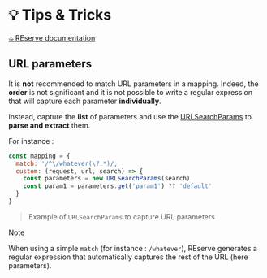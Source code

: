 # 💡 Tips & Tricks

[🔝 REserve documentation](README.md)

## URL parameters

It is **not** recommended to match URL parameters in a mapping. Indeed, the **order** is not significant and it is not possible to write a regular expression that will capture each parameter **individually**.

Instead, capture the **list** of parameters and use the [URLSearchParams](https://developer.mozilla.org/en-US/docs/Web/API/URLSearchParams) to **parse and extract** them.

For instance :

```JavaScript
const mapping = {
  match: '/^\/whatever(\?.*)/,
  custom: (request, url, search) => {
    const parameters = new URLSearchParams(search)
    const param1 = parameters.get('param1') ?? 'default'
  }
}
```

> Example of `URLSearchParams` to capture URL parameters

> [!NOTE]
> When using a simple `match` (for instance : `/whatever`), REserve generates a regular expression that automatically captures the rest of the URL (here parameters).
